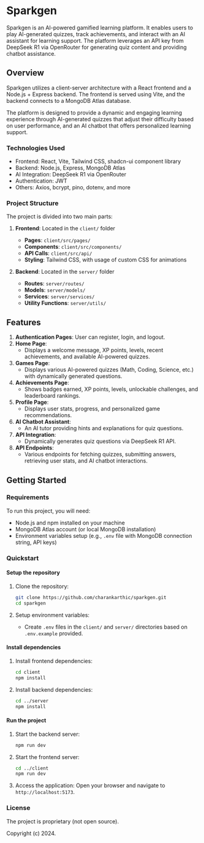 # Sparkgen

Sparkgen is an AI-powered gamified learning platform. It enables users to play AI-generated quizzes, track achievements, and interact with an AI assistant for learning support. The platform leverages an API key from DeepSeek R1 via OpenRouter for generating quiz content and providing chatbot assistance.

## Overview

Sparkgen utilizes a client-server architecture with a React frontend and a Node.js + Express backend. The frontend is served using Vite, and the backend connects to a MongoDB Atlas database. 

The platform is designed to provide a dynamic and engaging learning experience through AI-generated quizzes that adjust their difficulty based on user performance, and an AI chatbot that offers personalized learning support.

### Technologies Used
- Frontend: React, Vite, Tailwind CSS, shadcn-ui component library
- Backend: Node.js, Express, MongoDB Atlas
- AI Integration: DeepSeek R1 via OpenRouter
- Authentication: JWT
- Others: Axios, bcrypt, pino, dotenv, and more

### Project Structure
The project is divided into two main parts:
1. **Frontend**: Located in the `client/` folder
   - **Pages**: `client/src/pages/`
   - **Components**: `client/src/components/`
   - **API Calls**: `client/src/api/`
   - **Styling**: Tailwind CSS, with usage of custom CSS for animations

2. **Backend**: Located in the `server/` folder
   - **Routes**: `server/routes/`
   - **Models**: `server/models/`
   - **Services**: `server/services/`
   - **Utility Functions**: `server/utils/`

## Features

1. **Authentication Pages**: User can register, login, and logout.
2. **Home Page**:
   - Displays a welcome message, XP points, levels, recent achievements, and available AI-powered quizzes.
3. **Games Page**:
   - Displays various AI-powered quizzes (Math, Coding, Science, etc.) with dynamically generated questions.
4. **Achievements Page**:
   - Shows badges earned, XP points, levels, unlockable challenges, and leaderboard rankings.
5. **Profile Page**:
   - Displays user stats, progress, and personalized game recommendations.
6. **AI Chatbot Assistant**:
   - An AI tutor providing hints and explanations for quiz questions.
7. **API Integration**:
   - Dynamically generates quiz questions via DeepSeek R1 API.
8. **API Endpoints**:
   - Various endpoints for fetching quizzes, submitting answers, retrieving user stats, and AI chatbot interactions.

## Getting Started

### Requirements

To run this project, you will need:
- Node.js and npm installed on your machine
- MongoDB Atlas account (or local MongoDB installation)
- Environment variables setup (e.g., `.env` file with MongoDB connection string, API keys)

### Quickstart

#### Setup the repository

1. Clone the repository:
    ```bash
    git clone https://github.com/charankarthic/sparkgen.git
    cd sparkgen
    ```

2. Setup environment variables:
   - Create `.env` files in the `client/` and `server/` directories based on `.env.example` provided.

#### Install dependencies

1. Install frontend dependencies:
    ```bash
    cd client
    npm install
    ```

2. Install backend dependencies:
    ```bash
    cd ../server
    npm install
    ```

#### Run the project

1. Start the backend server:
    ```bash
    npm run dev
    ```

2. Start the frontend server:
    ```bash
    cd ../client
    npm run dev
    ```

3. Access the application:
    Open your browser and navigate to `http://localhost:5173`.

### License

The project is proprietary (not open source). 

Copyright (c) 2024.

